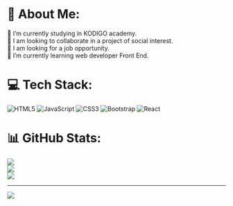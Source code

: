# 💫 About Me:
🔭 I’m currently studying in KODIGO academy.<br>👯 I am looking to collaborate in a project of social interest.<br>🤝 I am looking for a job opportunity.<br>🌱 I’m currently learning web developer Front End.


# 💻 Tech Stack:
![HTML5](https://img.shields.io/badge/html5-%23E34F26.svg?style=plastic&logo=html5&logoColor=white) ![JavaScript](https://img.shields.io/badge/javascript-%23323330.svg?style=plastic&logo=javascript&logoColor=%23F7DF1E) ![CSS3](https://img.shields.io/badge/css3-%231572B6.svg?style=plastic&logo=css3&logoColor=white) ![Bootstrap](https://img.shields.io/badge/bootstrap-%23563D7C.svg?style=plastic&logo=bootstrap&logoColor=white) ![React](https://img.shields.io/badge/react-%2320232a.svg?style=plastic&logo=react&logoColor=%2361DAFB)
# 📊 GitHub Stats:
![](https://github-readme-stats.vercel.app/api?username=juank03&theme=gruvbox&hide_border=false&include_all_commits=false&count_private=false)<br/>
![](https://github-readme-streak-stats.herokuapp.com/?user=juank03&theme=gruvbox&hide_border=false)<br/>
![](https://github-readme-stats.vercel.app/api/top-langs/?username=juank03&theme=gruvbox&hide_border=false&include_all_commits=false&count_private=false&layout=compact)

---
[![](https://visitcount.itsvg.in/api?id=juank03&icon=0&color=7)](https://visitcount.itsvg.in)

<!-- Proudly created with GPRM ( https://gprm.itsvg.in ) -->
